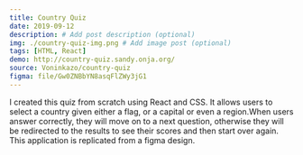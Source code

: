 ```yaml
---
title: Country Quiz
date: 2019-09-12
description: # Add post description (optional)
img: ./country-quiz-img.png # Add image post (optional)
tags: [HTML, React]
demo: http://country-quiz.sandy.onja.org/
source: Voninkazo/country-quiz
figma: file/Gw0ZNBbYN8asqFlZWy3jG1
---
```


I created this quiz from scratch using React and CSS.
It allows users to select a country given either a flag, or a capital or even a region.When users answer correctly, they will move on to a next question, otherwise they will be redirected to the results to see their scores and then start over again.
This application is replicated from a figma design.
